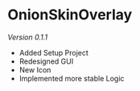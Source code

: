 # OnionSkinOverlay

*Version 0.1.1*
- Added Setup Project
- Redesigned GUI
- New Icon
- Implemented more stable Logic


 
